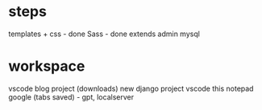 
# steps
templates + css - done
Sass - done
extends
admin
mysql


# workspace
vscode blog project (downloads)
new django project vscode
this notepad
google (tabs saved) - gpt, localserver